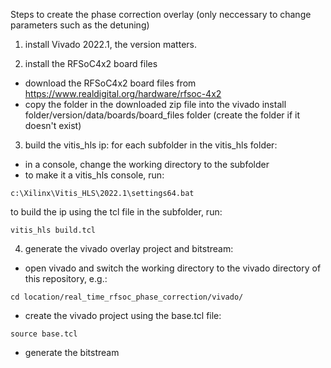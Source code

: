 Steps to create the phase correction overlay
(only neccessary to change parameters such as the detuning)

1. install Vivado 2022.1, the version matters.

2. install the RFSoC4x2 board files
- download the RFSoC4x2 board files from https://www.realdigital.org/hardware/rfsoc-4x2
- copy the folder in the downloaded zip file into the vivado install folder/version/data/boards/board_files folder (create the folder if it doesn't exist)

3. build the vitis_hls ip: for each subfolder in the vitis_hls folder:
- in a console, change the working directory to the subfolder
- to make it a vitis_hls console, run:
```
c:\Xilinx\Vitis_HLS\2022.1\settings64.bat
```
to build the ip using the tcl file in the subfolder, run:
```
vitis_hls build.tcl
```

4. generate the vivado overlay project and bitstream:
- open vivado and switch the working directory to the vivado directory of this repository, e.g.:
```
cd location/real_time_rfsoc_phase_correction/vivado/
```
- create the vivado project using the base.tcl file:
```
source base.tcl
```
- generate the bitstream
